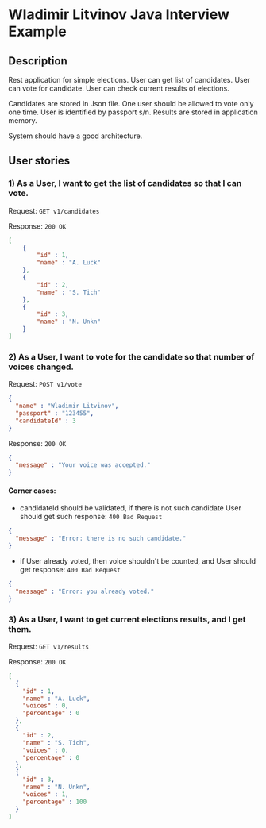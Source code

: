 # Wladimir Litvinov Java Interview Example

## Description
Rest application for simple elections.
User can get list of candidates.
User can vote for candidate.
User can check current results of elections.

Candidates are stored in Json file.
One user should be allowed to vote only one time.
User is identified by passport s/n.
Results are stored in application memory.

System should have a good architecture.

## User stories
### 1) As a User, I want to get the list of candidates so that I can vote.

Request:
`GET v1/candidates`

Response:
`200 OK`
```json
[
    {      
        "id" : 1,      
        "name" : "A. Luck"  
    },
    {
        "id" : 2,
        "name" : "S. Tich"
    },
    {
        "id" : 3,
        "name" : "N. Unkn"
    }
]
```

### 2) As a User, I want to vote for the candidate so that number of voices changed.

Request:
`POST v1/vote`
```json
{
  "name" : "Wladimir Litvinov",
  "passport" : "123455",
  "candidateId" : 3
}
```

Response:
`200 OK`
```json
{
  "message" : "Your voice was accepted."
}
```

#### Corner cases:
- candidateId should be validated, if there is not such candidate User should get such response:
  `400 Bad Request`
```json
{
  "message" : "Error: there is no such candidate."
}
```
- if User already voted, then voice shouldn't be counted, and User should get response:
  `400 Bad Request`
```json
{
  "message" : "Error: you already voted."
}
```

### 3) As a User, I want to get current elections results, and I get them.

Request:
`GET v1/results`

Response:
`200 OK`
```json
[
  {
    "id" : 1,
    "name" : "A. Luck",
    "voices" : 0,
    "percentage" : 0
  },
  {
    "id" : 2,
    "name" : "S. Tich",
    "voices" : 0,
    "percentage" : 0
  },
  {
    "id" : 3,
    "name" : "N. Unkn",
    "voices" : 1,
    "percentage" : 100
  }
]
```